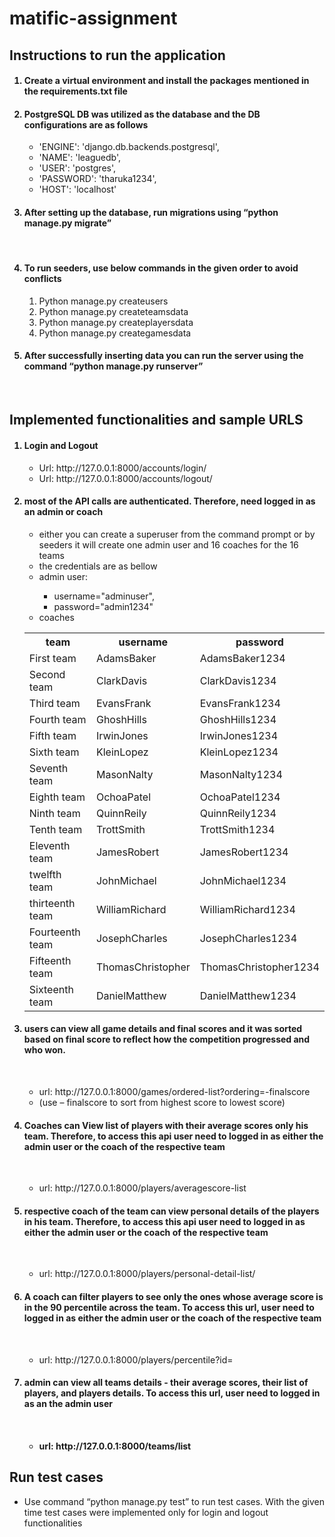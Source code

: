 <h1>matific-assignment</h1>
<h2>Instructions to run the application</h2>
<ol>
<h4><li>Create a virtual environment and install the packages mentioned in the requirements.txt file</li></h4>
<h4><li>PostgreSQL DB was utilized as the database and the DB configurations are as follows</li></h4>
  <ul>
            <li>'ENGINE': 'django.db.backends.postgresql',</li>
            <li>'NAME': 'leaguedb',</li>
            <li>'USER': 'postgres',</li>
            <li>'PASSWORD': 'tharuka1234',</li>
            <li>'HOST': 'localhost'</li>
  </ul>
<h4><li>After setting up the database, run migrations using  “python manage.py migrate”</li></h4><br/>
<h4><li>To run seeders, use below commands in the given order to avoid conflicts</li></h4>
  <ol>
          <li>Python manage.py createusers</li>
          <li>Python manage.py createteamsdata</li>
          <li>Python manage.py createplayersdata</li>
          <li>Python manage.py creategamesdata</li>
  </ol>
<h4><li>After successfully inserting data you can run the server using the command “python manage.py runserver”</li></h4><br/>
  </ol>


<h2>Implemented functionalities and sample URLS</h2>
<ol>
<h4><li>Login and Logout</li></h4>
<ul>
<li>Url: http://127.0.0.1:8000/accounts/login/</li>
<li>Url: http://127.0.0.1:8000/accounts/logout/</li>
</ul>
<h4><li>most of the API calls are authenticated. Therefore, need logged in as an admin or coach</li></h4>
<ul>
<li>either you can create a superuser from the command prompt or by seeders it will create one admin user and 16 coaches for the 16 teams</li>
<li>the credentials are as bellow
<li>admin user:</li>
  <ul>
<li>username="adminuser",</li>
<li>password="admin1234"</li>
  </ul>
<li>coaches</li>
  </ul>
  <table>
    <tr>
      <th>team</th> <th>username</th> <th>password</th>
    </tr>
     <tr>
    <td>First team</td> <td>AdamsBaker</td> <td>AdamsBaker1234</td>
    </tr>
     <tr>
    <td>Second team</td> <td>ClarkDavis</td> <td>ClarkDavis1234</td>
    </tr>
     <tr>
    <td>Third team</td> <td>EvansFrank</td> <td>EvansFrank1234</td>
    </tr>
     <tr>
    <td>Fourth team</td> <td>GhoshHills</td> <td>GhoshHills1234</td>
    </tr>
     <tr>
    <td>Fifth team</td> <td>IrwinJones</td> <td>IrwinJones1234</td>
    </tr>
     <tr>
    <td>Sixth team</td> <td>KleinLopez</td> <td>KleinLopez1234</td>
    </tr>
     <tr>
    <td>Seventh team</td> <td>MasonNalty</td> <td>MasonNalty1234</td>
    </tr>
     <tr>
    <td>Eighth team</td> <td>OchoaPatel</td> <td>OchoaPatel1234</td>
    </tr>
     <tr>
    <td>Ninth team</td> <td>QuinnReily</td> <td>QuinnReily1234</td>
    </tr>
     <tr>
    <td>Tenth team</td> <td>TrottSmith</td> <td>TrottSmith1234</td>
    </tr>
     <tr>
    <td>Eleventh team</td> <td>JamesRobert</td> <td>JamesRobert1234</td>
    </tr>
     <tr>
    <td>twelfth team</td> <td>JohnMichael</td> <td>JohnMichael1234</td>
    </tr>
     <tr>
    <td>thirteenth team</td> <td>WilliamRichard</td> <td>WilliamRichard1234</td>
    </tr>
     <tr>
    <td>Fourteenth team</td> <td>JosephCharles</td> <td>JosephCharles1234</td>
    </tr>
     <tr>
    <td>Fifteenth team</td> <td>ThomasChristopher</td> <td>ThomasChristopher1234</td>
    </tr>
     <tr>
    <td>Sixteenth team</td> <td>DanielMatthew</td> <td>DanielMatthew1234</td>
    </tr>
                  
  </table>
		

<h4><li>users can view all game details and final scores and it was sorted based on final score to reflect how the competition progressed and who won.</li></h4><br/>
  <ul>
<li>url: http://127.0.0.1:8000/games/ordered-list?ordering=-finalscore</li>
<li>(use – finalscore to sort from highest score to lowest score)</li>
  </ul>
                
 <h4><li>Coaches can View list of players with their average scores only his team. Therefore, to access this api user need to logged in as either the admin user or the                    coach of the respective team</li></h4><br/>
<ul>
<li>url: http://127.0.0.1:8000/players/averagescore-list</li>
</ul>
                
<h4><li>respective coach of the team can view personal details of the players in his team. Therefore, to access this api user need to logged in as either the admin user                or the coach of the respective team</li></h4><br/>
  <ul>
<li>url: http://127.0.0.1:8000/players/personal-detail-list/<team_id></li>
  </ul>
                
<h4><li>A coach can filter players to see only the ones whose average score is in the 90 percentile across the team. To access this url, user need to logged in as either                 the admin user or the coach of the respective team</li></h4><br/>
  <ul>
<li>url: http://127.0.0.1:8000/players/percentile?id=<teamid></li>
  </ul>
                
<h4><li>admin can view all teams details - their average scores, their list of players, and players details. To access this url, user need to logged in as an the admin                   user</li><h4><br/>
  <ul>
<li>url: http://127.0.0.1:8000/teams/list</li>
  </ul>
 </ol>
                
                
<h2>Run test cases</h2>
  <ul>
  <li>Use command “python manage.py test” to run test cases. With the given time test cases were implemented only for login and logout functionalities</li>
  </ul>
